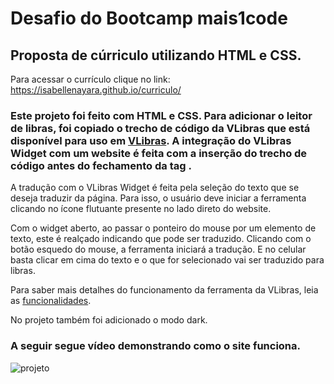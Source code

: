 # Desafio do Bootcamp mais1code 

[](https:https://giphy.com/gifs/harry-potter-graduation-qLHzYjlA2FW8g)

## Proposta de cúrriculo utilizando HTML e CSS.

Para acessar o currículo clique no link: https://isabellenayara.github.io/curriculo/

### Este projeto foi feito com HTML e CSS. Para adicionar o leitor de libras, foi copiado o trecho de código da VLibras que está disponível para uso em [VLibras](https://vlibras.gov.br/doc/widget/installation/webpageintegration.html). A integração do VLibras Widget com um website é feita com a inserção do trecho de código antes do fechamento da tag <body>.
  
A tradução com o VLibras Widget é feita pela seleção do texto que se deseja traduzir da página. Para isso, o usuário deve iniciar a ferramenta clicando no ícone flutuante presente no lado direto do website.
  
Com o widget aberto, ao passar o ponteiro do mouse por um elemento de texto, este é realçado indicando que pode ser traduzido. Clicando com o botão esquedo do mouse, a ferramenta iniciará a tradução. E no celular basta clicar em cima do texto e o que for selecionado vai ser traduzido para libras.
  
Para saber mais detalhes do funcionamento da ferramenta da VLibras, leia as [funcionalidades](https://vlibras.gov.br/doc/widget/functionalities/texttranslation.html).
  
No projeto também foi adicionado o modo dark.
  
### A seguir segue vídeo demonstrando como o site funciona.

![projeto](https://github.com/IsabelleNayara/curriculo/blob/main/projeto.gif)
  

